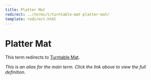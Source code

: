 ```yaml
---
title: Platter Mat
redirect: ../terms/t/turntable-mat-platter-mat/
template: redirect.html
---
```


# Platter Mat

This term redirects to [Turntable Mat](../terms/t/turntable-mat-platter-mat/).

*This is an alias for the main term. Click the link above to view the full definition.*
